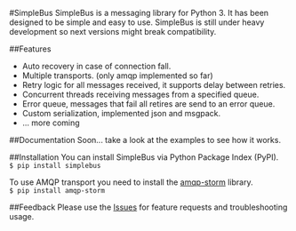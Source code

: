 #SimpleBus
SimpleBus is a messaging library for Python 3. It has been designed to be simple and easy to use.
SimpleBus is still under heavy development so next versions might break compatibility.

##Features
- Auto recovery in case of connection fall.
- Multiple transports. (only amqp implemented so far)
- Retry logic for all messages received, it supports delay between retries.
- Concurrent threads receiving messages from a specified queue.
- Error queue, messages that fail all retires are send to an error queue.
- Custom serialization, implemented json and msgpack.
- ... more coming

##Documentation
Soon... take a look at the examples to see how it works.

##Installation
You can install SimpleBus via Python Package Index (PyPI).  
`$ pip install simplebus`

To use AMQP transport you need to install the [amqp-storm](https://github.com/eandersson/amqp-storm) library.  
`$ pip install amqp-storm`

##Feedback
Please use the [Issues](https://github.com/viniciuschiele/simplebus/issues) for feature requests and troubleshooting usage.

